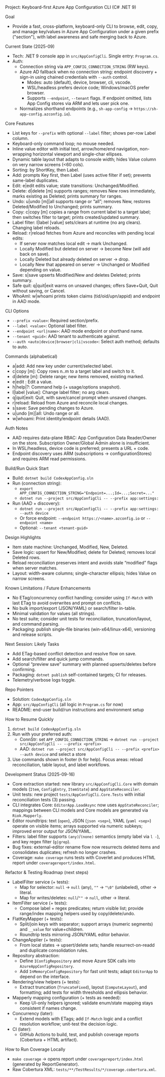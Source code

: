 Project: Keyboard-first Azure App Configuration CLI (C# .NET 9)

Goal
- Provide a fast, cross-platform, keyboard-only CLI to browse, edit, copy, and manage key/values in Azure App Configuration under a given prefix ("section"), with label awareness and safe merging back to Azure.

Current State (2025-09)
- Tech: .NET 9 console app in `src/AppConfigCli`. Single entry: `Program.cs`.
- Auth:
  - Connection string via `APP_CONFIG_CONNECTION_STRING` (RW keys).
  - Azure AD fallback when no connection string: endpoint discovery + sign-in using chained credentials with `--auth` control.
    - Modes: auto (default), device, browser, cli, vscode.
    - WSL/headless prefers device code; Windows/macOS prefer browser.
    - Supports `--endpoint`, `--tenant` flags. If endpoint omitted, lists App Config stores via ARM and lets user pick one.
  - Normalizes shorthand endpoints (e.g., `sh-app-config` -> `https://sh-app-config.azconfig.io`).

Core Features
- List keys for `--prefix` with optional `--label` filter; shows per-row Label column.
- Keyboard-only command loop; no mouse needed.
- Inline value editor with initial text, arrow/home/end navigation, non-wrapping horizontal viewport and single-char ellipses.
- Dynamic table layout that adapts to console width; hides Value column on very narrow screens (<60 cols).
- Sorting: by ShortKey, then Label.
- Add: prompts Key first, then Label (uses active filter if set); prevents same-label duplicates.
- Edit: e|edit <n> edits value; state transitions: Unchanged/Modified.
- Delete: d|delete <n> [m] supports ranges; removes New rows immediately, marks existing as Deleted; prints summary for ranges.
- Undo: u|undo <n> [m]|all supports range or “all”; removes New, restores Deleted/Modified to Unchanged; prints summary.
- Copy: c|copy <n> [m] copies a range from current label to a target label; then switches filter to target; prints created/updated summary.
- Label filter: l|label [value] sets/clears at runtime (no arg clears). Changing label reloads.
- Reload: r|reload fetches from Azure and reconciles with pending local edits:
  - If server now matches local edit → mark Unchanged.
  - Locally Modified but deleted on server → become New (will add back on save).
  - Locally Deleted but already deleted on server → drop.
  - Locally New that appeared on server → Unchanged or Modified depending on value.
- Save: s|save upserts Modified/New and deletes Deleted; prints summary.
- Safe quit: q|quit|exit warns on unsaved changes; offers Save+Quit, Quit without saving, or Cancel.
- WhoAmI: w|whoami prints token claims (tid/oid/upn/appid) and endpoint in AAD mode.

CLI Options
- `--prefix <value>`: Required section/prefix.
- `--label <value>`: Optional label filter.
- `--endpoint <url|name>`: AAD mode endpoint or shorthand name.
- `--tenant <guid>`: AAD tenant to authenticate against.
- `--auth <auto|device|browser|cli|vscode>`: Select auth method; defaults to auto.

Commands (alphabetical)
- a|add: Add new key under current/selected label.
- c|copy <n> [m]: Copy rows n..m to a target label and switch to it.
- d|delete <n> [m]: Delete range; new items removed, existing marked.
- e|edit <n>: Edit a value.
- h|help|?: Command help (+ usage/options snapshot).
- l|label [value]: Change label filter; no arg clears.
- q|quit|exit: Quit, with save/cancel prompt when unsaved changes.
- r|reload: Reload from Azure and reconcile local changes.
- s|save: Save pending changes to Azure.
- u|undo <n> [m]|all: Undo range or all.
- w|whoami: Print identity/endpoint details (AAD).

Auth Notes
- AAD requires data-plane RBAC: App Configuration Data Reader/Owner on the store. Subscription Owner/Global Admin alone is insufficient.
- In WSL/headless, device code is preferred; presents a URL + code.
- Endpoint discovery uses ARM (subscriptions -> configurationStores) and requires ARM read permissions.

Build/Run Quick Start
- Build: `dotnet build CodexAppConfig.sln`
- Run (connection string):
  - `export APP_CONFIG_CONNECTION_STRING="Endpoint=...;Id=...;Secret=..."`
  - `dotnet run --project src/AppConfigCli -- --prefix app:settings:`
- Run (AAD + discovery):
  - `dotnet run --project src/AppConfigCli -- --prefix app:settings: --auth device`
  - Or force endpoint: `--endpoint https://<name>.azconfig.io` or `--endpoint <name>`
  - Optional: `--tenant <tenant-guid>`

Design Highlights
- Item state machine: Unchanged, Modified, New, Deleted.
- Save logic: upsert for New/Modified; delete for Deleted; removes local Deleted rows.
- Reload reconciliation preserves intent and avoids stale “modified” flags when server matches.
- Layout: width-aware columns; single-character ellipsis; hides Value on narrow screens.

Known Limitations / Future Enhancements
- No ETag/concurrency conflict handling; consider using `If-Match` with last ETag to avoid overwrites and prompt on conflicts.
- No bulk import/export (JSON/YAML) or search/filter in-table.
- Minimal validation for values (all strings).
- No test suite; consider unit tests for reconciliation, truncation/layout, and command parsing.
- Packaging: publish single-file binaries (win-x64/linux-x64), versioning and release scripts.

Next Session: Likely Tasks
- Add ETag-based conflict detection and resolve flow on save.
- Add search/filter and quick jump commands.
- Optional “preview save” summary with planned upserts/deletes before confirming.
- Packaging: `dotnet publish` self-contained targets; CI for releases.
- Telemetry/verbose logs toggle.

Repo Pointers
- Solution: `CodexAppConfig.sln`
- App: `src/AppConfigCli` (all logic in `Program.cs` for now)
- README: end-user build/run instructions and environment setup

How to Resume Quickly
1) `dotnet build CodexAppConfig.sln`
2) Run with your preferred auth:
   - ConnStr: set `APP_CONFIG_CONNECTION_STRING` → `dotnet run --project src/AppConfigCli -- --prefix <prefix>`
   - AAD: `dotnet run --project src/AppConfigCli -- --prefix <prefix> --auth device` and select a store
3) Use commands shown in footer (`h` for help). Focus areas: reload reconciliation, table layout, and label workflows.

Development Status (2025-09-16)
- Core extraction started: new library `src/AppConfigCli.Core` with domain models (`Item`, `ConfigEntry`, `ItemState`) and `AppStateReconciler`.
- Unit tests: new project `tests/AppConfigCli.Core.Tests` with initial reconciliation tests (3) passing.
- CLI integrates Core: `EditorApp.LoadAsync` now uses `AppStateReconciler`; mappings between CLI models and Core models are generated via `Riok.Mapperly`.
- Editor roundtrips: text (`open`), JSON (`json <sep>`), YAML (`yaml <sep>`) operate on visible items; arrays supported via numeric subkeys; improved error output for JSON/YAML.
- Filters: label filter supports `(any)`/`(none)` semantics (empty label via `l -`), and key regex filter (`g|grep`).
- Bug fixes: external-editor rename flow now resurrects deleted items and consolidates duplicates; refresh no longer crashes.
- Coverage: `make coverage` runs tests with Coverlet and produces HTML report under `coveragereport/index.html`.

Refactor & Testing Roadmap (next steps)
- LabelFilter service (+ tests):
  - Map for selector: `null` → `null` (any), `""` → `"\0"` (unlabeled), other → literal.
  - Map for writes/deletes: `null`/`""` → `null`, other → literal.
- ItemFilter service (+ tests):
  - Compose label + regex predicates; return visible list; provide range/index mapping helpers used by copy/delete/undo.
- FlatKeyMapper (+ tests):
  - Split/join keys with separator; support arrays (numeric segments) and `__value` for value+children.
  - Roundtrip tests mirroring JSON/YAML editor behavior.
- ChangeApplier (+ tests):
  - From local states → upsert/delete sets; handle resurrect-on-readd and duplicate consolidation rules.
- Repository abstraction:
  - Define `IConfigRepository` and move Azure SDK calls into `AzureAppConfigRepository`.
  - Add `InMemoryConfigRepository` for fast unit tests; adapt `EditorApp` to depend on the interface.
- Rendering/view helpers (+ tests):
  - Extract truncation (`TruncateFixed`), layout (`ComputeLayout`), and formatting; add tests for width thresholds and ellipsis behavior.
- Mapperly mapping configuration (+ tests as needed):
  - Keep UI-only helpers ignored; validate enum/state mapping stays consistent if names change.
- Concurrency (later):
  - Extend models with ETags; add `If-Match` logic and a conflict resolution workflow; unit-test the decision logic.
- CI (later):
  - GitHub Actions to build, test, and publish coverage reports (Cobertura + HTML artifact).

How to Run Coverage Locally
- `make coverage` → opens report under `coveragereport/index.html` (generated by ReportGenerator).
- Raw Cobertura XML: `tests/**/TestResults/*/coverage.cobertura.xml`.
